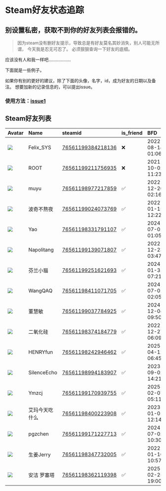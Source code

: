 # Steam好友状态追踪
## 别设置私密，获取不到你的好友列表会报错的。

> 因为steam没有删好友提示，导致总是有好友莫名其妙消失，别人可能无所谓，
> 今天我是忍无可忍了。 必须狠狠查询一下好友的底细。

应该没有人和我一样吧………………

下面就是一些例子。

如果你有别的更好的建议，除了下面的头像，名字，id，成为好友的日期以及备注。 想要加新的记录信息的，可以提出issue。

### 使用方法：[issue1](https://github.com/systemannounce/SteamFriends/issues/1)

## Steam好友列表

| Avatar                                                                            | Name        | steamid                                                                     | is_friend   | BFD                 | Remark   | removed_time        |
|:----------------------------------------------------------------------------------|:------------|:----------------------------------------------------------------------------|:------------|:--------------------|:---------|:--------------------|
| ![](https://avatars.steamstatic.com/d41abd4be0b3769e1919802da758591a11639b13.jpg) | Felix_SYS   | [76561199384218136](https://steamcommunity.com/profiles/76561199384218136/) | ❌           | 2022-08-14 01:06:38 |          | 2025-07-04 22:31:39 |
| ![](https://avatars.steamstatic.com/ef15d4fa577672454e11c4dc5fbfa9fc71722ede.jpg) | ROOT        | [76561199211756935](https://steamcommunity.com/profiles/76561199211756935/) | ❌           | 2021-10-02 11:23:03 |          | 2025-07-04 22:31:39 |
| ![](https://avatars.steamstatic.com/13f0463993782325f841ccefe81a15a019fb1bb8.jpg) | muyu        | [76561198977217859](https://steamcommunity.com/profiles/76561198977217859/) | ✅           | 2022-12-26 02:16:35 |          |                     |
| ![](https://avatars.steamstatic.com/0873614cc6c4d0827e22511b6caf8ceee24cc1cb.jpg) | 波奇不熬夜       | [76561199024073769](https://steamcommunity.com/profiles/76561199024073769/) | ✅           | 2022-01-15 12:22:26 |          |                     |
| ![](https://avatars.steamstatic.com/a05fe76a844c1fead888d6c5a0973cb09c346b56.jpg) | Yao         | [76561198331791107](https://steamcommunity.com/profiles/76561198331791107/) | ✅           | 2024-07-01 01:05:05 |          |                     |
| ![](https://avatars.steamstatic.com/263c672a9c412a82f4898134adcbcf08c2e1b667.jpg) | Napolitang  | [76561199139071807](https://steamcommunity.com/profiles/76561199139071807/) | ✅           | 2022-12-23 03:47:26 |          |                     |
| ![](https://avatars.steamstatic.com/ba835d4a9dfa8c3686e5a507900e443a37e2e994.jpg) | 芬兰小猫        | [76561199251621693](https://steamcommunity.com/profiles/76561199251621693/) | ✅           | 2024-01-31 07:21:26 |          |                     |
| ![](https://avatars.steamstatic.com/dd9c21f3952a1ddf0718d35d175c84e7fe2e01e0.jpg) | WangQAQ     | [76561198411071705](https://steamcommunity.com/profiles/76561198411071705/) | ✅           | 2024-07-01 02:05:14 |          |                     |
| ![](https://avatars.steamstatic.com/f59c827c92089ac5b1a75aa53fc5a112f02df423.jpg) | 董慧敏         | [76561199037784925](https://steamcommunity.com/profiles/76561199037784925/) | ✅           | 2024-12-04 09:50:11 |          |                     |
| ![](https://avatars.steamstatic.com/c7207c48747826f929c0dd4f859e930ae6ee0139.jpg) | 二氧化硅        | [76561198374184779](https://steamcommunity.com/profiles/76561198374184779/) | ✅           | 2022-12-27 06:09:38 |          |                     |
| ![](https://avatars.steamstatic.com/bf251b42d11a028fdf466fa98fe369a2a29b50fd.jpg) | HENRYfun    | [76561198242946462](https://steamcommunity.com/profiles/76561198242946462/) | ✅           | 2025-04-12 06:45:56 |          |                     |
| ![](https://avatars.steamstatic.com/a699f0ad8f92820c621a221508733e4bfea103e9.jpg) | SilenceEcho | [76561198994183907](https://steamcommunity.com/profiles/76561198994183907/) | ✅           | 2023-09-02 14:21:41 |          |                     |
| ![](https://avatars.steamstatic.com/db15e27195a29caa5a9358a7fd4346003de1494a.jpg) | Ymzcj       | [76561199170939755](https://steamcommunity.com/profiles/76561199170939755/) | ✅           | 2025-02-07 05:11:20 |          |                     |
| ![](https://avatars.steamstatic.com/673065982e6801eae70b725f793cf27ab1f81507.jpg) | 艾玛今天吃什么     | [76561198400223908](https://steamcommunity.com/profiles/76561198400223908/) | ✅           | 2023-01-01 12:14:33 |          |                     |
| ![](https://avatars.steamstatic.com/6bbb3b37b327b3f37b8dc98abeceb491a86731eb.jpg) | pgzchen     | [76561199171227713](https://steamcommunity.com/profiles/76561199171227713/) | ✅           | 2024-07-02 10:30:45 |          |                     |
| ![](https://avatars.steamstatic.com/be207b2cb10f2f2397f6c9aaa0965e70f7ec11ea.jpg) | 生姜Jerry     | [76561198347732005](https://steamcommunity.com/profiles/76561198347732005/) | ✅           | 2022-01-16 10:57:06 |          |                     |
| ![](https://avatars.steamstatic.com/bf251b42d11a028fdf466fa98fe369a2a29b50fd.jpg) | 安洁 罗塞塔      | [76561198362119398](https://steamcommunity.com/profiles/76561198362119398/) | ✅           | 2025-02-25 19:00:21 |          |                     |